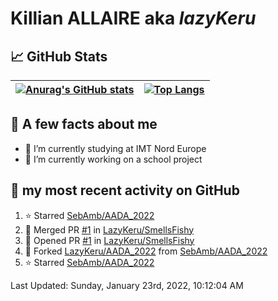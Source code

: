 # **Killian ALLAIRE** aka _lazyKeru_

## 📈 GitHub Stats

| [![Anurag's GitHub stats](https://github-readme-stats.vercel.app/api?username=LazyKeru&theme=graywhite&show_icons=true)](https://github.com/anuraghazra/github-readme-stats) | [![Top Langs](https://github-readme-stats.vercel.app/api/top-langs/?username=LazyKeru)](https://github.com/anuraghazra/github-readme-stats)  
|---|---|

## 📣 A few facts about me

- 🌱 I’m currently studying at IMT Nord Europe
- 🔭 I’m currently working on a school project

## 🌱 my most recent activity on GitHub

<!--RECENT_ACTIVITY:start-->
1. ⭐ Starred [SebAmb/AADA_2022](https://github.com/SebAmb/AADA_2022)
2. 🎉 Merged PR [#1](https://github.com/LazyKeru/SmellsFishy/pull/1) in [LazyKeru/SmellsFishy](https://github.com/LazyKeru/SmellsFishy)
3. 💪 Opened PR [#1](https://github.com/LazyKeru/SmellsFishy/pull/1) in [LazyKeru/SmellsFishy](https://github.com/LazyKeru/SmellsFishy)
4. 🔱 Forked [LazyKeru/AADA_2022](https://github.com/LazyKeru/AADA_2022) from [SebAmb/AADA_2022](https://github.com/SebAmb/AADA_2022)
5. ⭐ Starred [SebAmb/AADA_2022](https://github.com/SebAmb/AADA_2022)
<!--RECENT_ACTIVITY:end-->

<!--RECENT_ACTIVITY:last_update-->
Last Updated: Sunday, January 23rd, 2022, 10:12:04 AM
<!--RECENT_ACTIVITY:last_update_end-->


<!--
**LazyKeru/LazyKeru** is a ✨ _special_ ✨ repository because its `README.md` (this file) appears on your GitHub profile.

Here are some ideas to get you started:

- 🔭 I’m currently working on ...
- 🌱 I’m currently learning ...
- 👯 I’m looking to collaborate on ...
- 🤔 I’m looking for help with ...
- 💬 Ask me about ...
- 📫 How to reach me: ...
- 😄 Pronouns: ...
- ⚡ Fun fact: ...
-->

